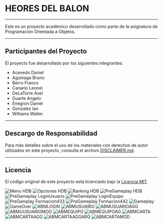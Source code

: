 # HEORES DEL BALON
---

Este es un proyecto académico desarrollado como parte de la asignatura de Programación Orientada a Objetos.

---

## Participantes del Proyecto

El proyecto fue desarrollado por los siguientes integrantes:

- Acevedo Daniel 
- Aguinaga Bruno 
- Berro Franco
- Canario Leonel
- DeLaTorre Axel
- Duarte Angelo
- Enegron Daniel
- Gonzalez Ian
- Williams Walter

---

## Descargo de Responsabilidad

Para más detalles sobre el uso de los materiales con derechos de autor utilizados en este proyecto, consulta el archivo [DISCLAIMER.md](DISCLAIMER.md).

---

## Licencia

El código original de este proyecto está licenciado bajo la [Licencia MIT](LICENSE).

![Menu HDB](https://github.com/daniace/Proyecto-Final-POO/blob/main/src/assets/presentacion/HEROESDELBALONMENU.png?raw=true)
![Opciones HDB](https://github.com/daniace/Proyecto-Final-POO/blob/main/src/assets/presentacion/HEROESDELBALONOPCIONES.png)
![Ranking HDB](https://github.com/daniace/Proyecto-Final-POO/blob/main/src/assets/presentacion/HEROESDELBALONRANKING.png)
![PreGameplay HDB](https://github.com/daniace/Proyecto-Final-POO/blob/main/src/assets/presentacion/HEROESDELBALONJUGAR.png)
![PreGameplay LoginUsuario](https://github.com/daniace/Proyecto-Final-POO/blob/main/src/assets/presentacion/HEROESDELBALONJUGARLOGINUSUARIO.png)
![PreGameplay LoginEquipo](https://github.com/daniace/Proyecto-Final-POO/blob/main/src/assets/presentacion/HEROESDELBALONJUGARLOGINEQUIPO.png)
![PreGamplay Formacion433](https://github.com/daniace/Proyecto-Final-POO/blob/main/src/assets/presentacion/HEROESDELBALONEQUIPO433.png)
![PreGameplay Formacion442](https://github.com/daniace/Proyecto-Final-POO/blob/main/src/assets/presentacion/HEROESDELBALONJUGAREQUIPO442.png)
![Gameplay](https://github.com/daniace/Proyecto-Final-POO/blob/main/src/assets/presentacion/GAMEPLAY.png)
![GameOver](https://github.com/daniace/Proyecto-Final-POO/blob/main/src/assets/presentacion/GAMEOVER.png)
![ABMLOGIN](https://github.com/daniace/Proyecto-Final-POO/blob/main/src/assets/presentacion/LOGINABM.png)
![ABMUSUARIO](https://github.com/daniace/Proyecto-Final-POO/blob/main/src/assets/presentacion/ABMUSUARIOS.png)
![ABMUSUARIOAGG](https://github.com/daniace/Proyecto-Final-POO/blob/main/src/assets/presentacion/AGREGARUSUARIOS.png)
![ABMUUSUARIOMOD](https://github.com/daniace/Proyecto-Final-POO/blob/main/src/assets/presentacion/MODIFICARUSUARIO.png)
![ABMEQUIPO](https://github.com/daniace/Proyecto-Final-POO/blob/main/src/assets/presentacion/ABMEQUIPO.png)
![ABMEQUIPOAG](https://github.com/daniace/Proyecto-Final-POO/blob/main/src/assets/presentacion/AGREGAREQUIPO.png)
![ABMCARTA](https://github.com/daniace/Proyecto-Final-POO/blob/main/src/assets/presentacion/ABMCARTA.png)
![ABMCARTAAGG](https://github.com/daniace/Proyecto-Final-POO/blob/main/src/assets/presentacion/AGREGARCARTA.png)
![ABMCARTAAGGARQ](https://github.com/daniace/Proyecto-Final-POO/blob/main/src/assets/presentacion/AGREGARARQUERO.png)
![ABMCARTAMOD](https://github.com/daniace/Proyecto-Final-POO/blob/main/src/assets/presentacion/MODIFICARCARTA.png)
